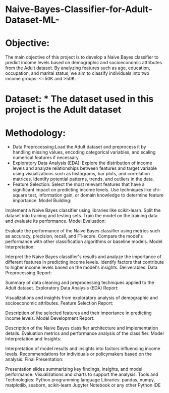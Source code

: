 # Naive-Bayes-Classifier-for-Adult-Dataset-ML-

# Objective:
The main objective of this project is to develop a Naive Bayes classifier to predict income levels based on demographic and socioeconomic attributes from the Adult dataset. By analyzing features such as age, education, occupation, and marital status, we aim to classify individuals into two income groups: <=50K and >50K.

# Dataset: * The dataset used in this project is the Adult dataset

# Methodology:
* Data Preprocessing:Load the Adult dataset and preprocess it by handling missing values, encoding categorical variables, and scaling numerical features if necessary.
* Exploratory Data Analysis (EDA): Explore the distribution of income levels and analyze relationships between features and target variable using visualizations such as 
                                   histograms, bar plots, and correlation matrices.
                                   Identify potential patterns, trends, and outliers in the data.
* Feature Selection: Select the most relevant features that have a significant impact on predicting income levels.
                     Use techniques like chi-square test, information gain, or domain knowledge to determine feature importance.
Model Building:

Implement a Naive Bayes classifier using libraries like scikit-learn.
Split the dataset into training and testing sets.
Train the model on the training data and evaluate its performance.
Model Evaluation:

Evaluate the performance of the Naive Bayes classifier using metrics such as accuracy, precision, recall, and F1-score.
Compare the model's performance with other classification algorithms or baseline models.
Model Interpretation:

Interpret the Naive Bayes classifier's results and analyze the importance of different features in predicting income levels.
Identify factors that contribute to higher income levels based on the model's insights.
Deliverables:
Data Preprocessing Report:

Summary of data cleaning and preprocessing techniques applied to the Adult dataset.
Exploratory Data Analysis (EDA) Report:

Visualizations and insights from exploratory analysis of demographic and socioeconomic attributes.
Feature Selection Report:

Description of the selected features and their importance in predicting income levels.
Model Development Report:

Description of the Naive Bayes classifier architecture and implementation details.
Evaluation metrics and performance analysis of the classifier.
Model Interpretation and Insights:

Interpretation of model results and insights into factors influencing income levels.
Recommendations for individuals or policymakers based on the analysis.
Final Presentation:

Presentation slides summarizing key findings, insights, and model performance.
Visualizations and charts to support the analysis.
Tools and Technologies:
Python programming language
Libraries: pandas, numpy, matplotlib, seaborn, scikit-learn
Jupyter Notebook or any other Python IDE
